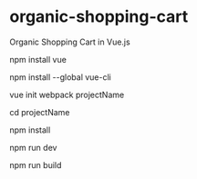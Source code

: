 # organic-shopping-cart
Organic Shopping Cart in Vue.js

<!-- project setup -->
npm  install vue

npm install --global vue-cli

vue init webpack projectName

cd projectName

<!-- Project run -->
npm install

npm run dev

<!-- For deployment -->
npm run build
